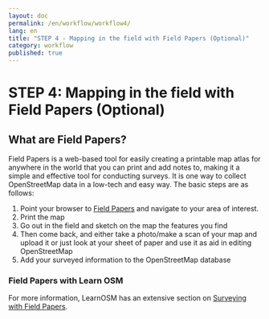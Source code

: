 ```yaml
---
layout: doc
permalink: /en/workflow/workflow4/
lang: en
title: "STEP 4 - Mapping in the field with Field Papers (Optional)"
category: workflow
published: true
---
```


# STEP 4: Mapping in the field with Field Papers (Optional) 

## What are Field Papers?

Field Papers is a web-based tool for easily creating a printable map atlas for anywhere in the world that you can print and add notes to, making it a simple and effective tool for conducting surveys.
It is one way to collect OpenStreetMap data in a low-tech and easy way. The basic steps are as follows:

1. Point your browser to [Field Papers](http://fieldpapers.org/) and navigate to your area of interest.
2. Print the map 
3. Go out in the field and sketch on the map the features you find
4. Then come back, and either take a photo/make a scan of your map and upload it or just look at your sheet of paper and use it as aid in editing OpenStreetMap
5. Add your surveyed information to the OpenStreetMap database


### Field Papers with Learn OSM
For more information, LearnOSM has an extensive section on [Surveying with Field Papers](http://learnosm.org/en/mobile-mapping/field-papers/).
